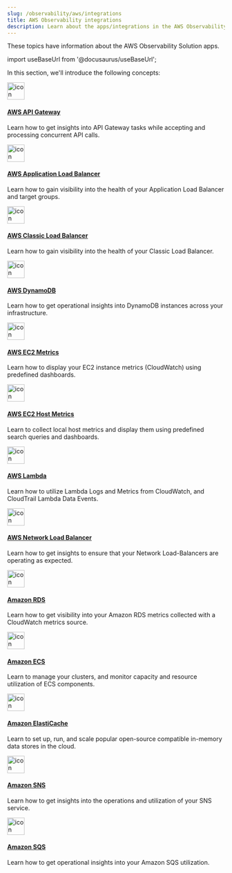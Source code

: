 ```yaml
---
slug: /observability/aws/integrations
title: AWS Observability integrations
description: Learn about the apps/integrations in the AWS Observability Solution.
---
```


These topics have information about the AWS Observability Solution apps.

import useBaseUrl from '@docusaurus/useBaseUrl';

In this section, we'll introduce the following concepts:

<div className="box-wrapper" >
<div className="box smallbox card">
  <div className="container">
  <a href={useBaseUrl('docs/observability/aws/integrations/aws-api-gateway')}><img src={useBaseUrl('img/integrations/amazon-aws/AWS_API_Gateway.png')} alt="icon" width="40"/><h4>AWS API Gateway</h4></a>
  <p>Learn how to get insights into API Gateway tasks while accepting and processing concurrent API calls.</p>
  </div>
</div>
<div className="box smallbox card">
  <div className="container">
  <a href={useBaseUrl('docs/observability/aws/integrations/aws-application-load-balancer')}><img src={useBaseUrl('img/integrations/amazon-aws/alb.png')} alt="icon" width="40"/><h4>AWS Application Load Balancer</h4></a>
  <p>Learn how to gain visibility into the health of your Application Load Balancer and target groups.</p>
  </div>
</div>
<div className="box smallbox card">
  <div className="container">
  <a href={useBaseUrl('docs/observability/aws/integrations/aws-classic-load-balancer')}><img src={useBaseUrl('img/integrations/amazon-aws/elb-classic.png')} alt="icon" width="40"/><h4>AWS Classic Load Balancer</h4></a>
  <p>Learn how to gain visibility into the health of your Classic Load Balancer.</p>
  </div>
</div>
<div className="box smallbox card">
  <div className="container">
  <a href={useBaseUrl('docs/observability/aws/integrations/aws-dynamodb')}><img src={useBaseUrl('img/integrations/amazon-aws/dynamodb.png')} alt="icon" width="40"/><h4>AWS DynamoDB</h4></a>
  <p>Learn how to get operational insights into DynamoDB instances across your infrastructure.</p>
  </div>
</div>
<div className="box smallbox card">
  <div className="container">
  <a href={useBaseUrl('docs/observability/aws/integrations/aws-ec2-metrics')}><img src={useBaseUrl('img/integrations/amazon-aws/AWS_EC2_CW_Metrics.png')} alt="icon" width="40"/><h4>AWS EC2 Metrics</h4></a>
  <p>Learn how to display your EC2 instance metrics (CloudWatch) using predefined dashboards.</p>
  </div>
</div>
<div className="box smallbox card">
  <div className="container">
  <a href={useBaseUrl('docs/observability/aws/integrations/aws-ec2-host-metrics')}><img src={useBaseUrl('img/integrations/amazon-aws/AWS_EC2_CW_Metrics.png')} alt="icon" width="40"/><h4>AWS EC2 Host Metrics</h4></a>
  <p>Learn to collect local host metrics and display them using predefined search queries and dashboards.</p>
  </div>
</div>
<div className="box smallbox card">
  <div className="container">
  <a href={useBaseUrl('docs/observability/aws/integrations/aws-lambda')}><img src={useBaseUrl('img/integrations/amazon-aws/lambda.png')} alt="icon" width="40"/><h4>AWS Lambda</h4></a>
  <p>Learn how to utilize Lambda Logs and Metrics from CloudWatch, and CloudTrail Lambda Data Events.</p>
  </div>
</div>
<div className="box smallbox card">
  <div className="container">
  <a href={useBaseUrl('docs/observability/aws/integrations/aws-network-load-balancer')}><img src={useBaseUrl('img/integrations/amazon-aws/elb-app.png')} alt="icon" width="40"/><h4>AWS Network Load Balancer</h4></a>
  <p>Learn how to get insights to ensure that your Network Load-Balancers are operating as expected.</p>
  </div>
</div>
<div className="box smallbox card">
  <div className="container">
  <a href={useBaseUrl('docs/observability/aws/integrations/amazon-rds')}><img src={useBaseUrl('img/integrations/amazon-aws/rds.png')} alt="icon" width="40"/><h4>Amazon RDS</h4></a>
  <p>Learn how to get visibility into your Amazon RDS metrics collected with a CloudWatch metrics source.</p>
  </div>
</div>
<div className="box smallbox card">
  <div className="container">
  <a href={useBaseUrl('docs/observability/aws/integrations/amazon-ecs')}><img src={useBaseUrl('img/integrations/amazon-aws/ecs.png')} alt="icon" width="40"/><h4>Amazon ECS</h4></a>
  <p>Learn to manage your clusters, and monitor capacity and resource utilization of ECS components.</p>
  </div>
</div>
<div className="box smallbox card">
  <div className="container">
  <a href={useBaseUrl('docs/observability/aws/integrations/amazon-elasticache')}><img src={useBaseUrl('img/integrations/amazon-aws/elasticache.png')} alt="icon" width="40"/><h4>Amazon ElastiCache</h4></a>
  <p>Learn to set up, run, and scale popular open-source compatible in-memory data stores in the cloud.</p>
  </div>
</div>
<div className="box smallbox card">
  <div className="container">
  <a href={useBaseUrl('docs/observability/aws/integrations/amazon-sns')}><img src={useBaseUrl('img/integrations/amazon-aws/sns.png')} alt="icon" width="40"/><h4>Amazon SNS</h4></a>
  <p>Learn how to get insights into the operations and utilization of your SNS service.</p>
  </div>
</div>
<div className="box smallbox card">
  <div className="container">
  <a href={useBaseUrl('docs/observability/aws/integrations/amazon-sqs')}><img src={useBaseUrl('img/integrations/amazon-aws/sqs.png')} alt="icon" width="40"/><h4>Amazon SQS</h4></a>
  <p>Learn how to get operational insights into your Amazon SQS utilization.</p>
  </div>
</div>
</div>
